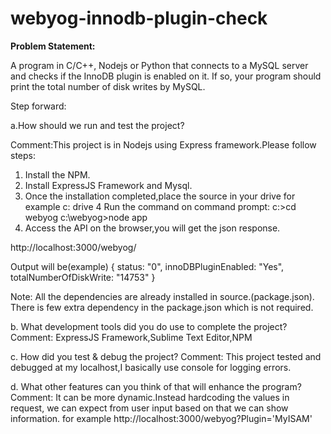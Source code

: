 # webyog-innodb-plugin-check
**Problem Statement:**

A program in C/C++, Nodejs or Python that connects to a MySQL server and checks if the InnoDB plugin is enabled on it. If so, your program
should print the total number of disk writes by MySQL.

Step forward:

a.How should we run and test the project? 

Comment:This project is in Nodejs using Express framework.Please follow steps:

1. Install the NPM.
2. Install ExpressJS Framework and Mysql.
3. Once the installation completed,place the source in your drive for example c: drive
4  Run the command on command prompt:
    c:\>cd webyog
    c:\webyog>node app
5. Access the API on the browser,you will get the json response.

http://localhost:3000/webyog/

Output will be(example)
{
status: "0",
innoDBPluginEnabled: "Yes",
totalNumberOfDiskWrite: "14753"
}

Note: All the dependencies are already installed in source.(package.json). There is few extra dependency in the package.json which is not required.

b. What development tools did you do use to complete the project? 
Comment:  ExpressJS Framework,Sublime Text Editor,NPM

c. How did you test & debug the project? 
Comment: This project tested and debugged at my localhost,I basically use console for logging errors.

d. What other features can you think of that will enhance the program? 
Comment: It can be more dynamic.Instead hardcoding the values in request, we can expect from user input based on that we can show information.
for example
http://localhost:3000/webyog?Plugin='MyISAM'

